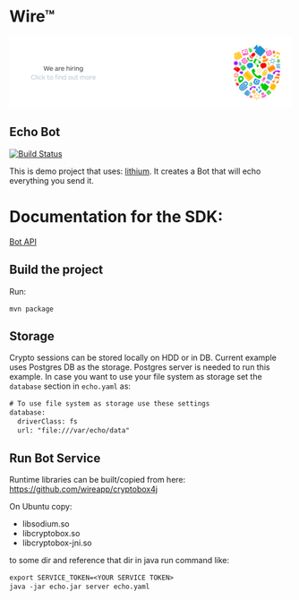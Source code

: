 # Wire™
[![Wire logo](https://github.com/wireapp/wire/blob/master/assets/header-small.png?raw=true)](https://wire.com/jobs/)

## Echo Bot
[![Build Status](https://travis-ci.org/wireapp/echo-bot.svg?branch=master)](https://travis-ci.org/wireapp/echo-bot)

This is demo project that uses: [lithium](https://github.com/wireapp/lithium). It creates a Bot that will echo everything
you send it.

# Documentation for the SDK:
[Bot API](https://github.com/wireapp/lithium/wiki)

## Build the project
 Run:
 ```
 mvn package
 ```

## Storage
 Crypto sessions can be stored locally on HDD or in DB. Current example uses Postgres DB as the storage. 
 Postgres server is needed to run this example.
 In case you want to use your file system as storage set the `database` section in `echo.yaml` as:

 ```
 # To use file system as storage use these settings
 database:
   driverClass: fs
   url: "file:///var/echo/data"
 ```

## Run Bot Service
Runtime libraries can be built/copied from here:
https://github.com/wireapp/cryptobox4j

On Ubuntu copy:
 - libsodium.so
 - libcryptobox.so
 - libcryptobox-jni.so

to some dir and reference that dir in java run command like:
```               
export SERVICE_TOKEN=<YOUR SERVICE TOKEN>
java -jar echo.jar server echo.yaml 
```
